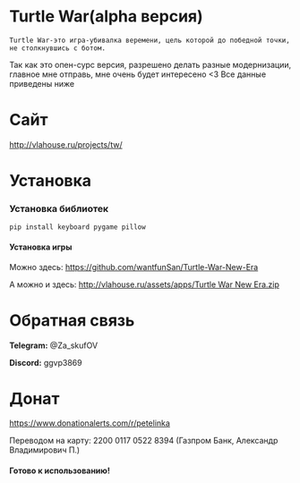 # Turtle War(alpha версия)

```
Turtle War-это игра-убивалка веремени, цель которой до победной точки, не столкнувшись с ботом.
```
<p>Так как это опен-сурс версия, разрешено делать разные модернизации, главное мне отправь, мне очень будет интересено <3 Все данные приведены ниже</p>

# Сайт

<a href='http://vlahouse.ru/projects/tw/'>http://vlahouse.ru/projects/tw/</a>


# Установка

### Установка библиотек

```
pip install keyboard pygame pillow
```

#### Установка игры
<p>Можно здесь: <a href='https://github.com/wantfunSan/Turtle-War-New-Era'>https://github.com/wantfunSan/Turtle-War-New-Era</a>
<p>А можно и здесь: <a href='http://vlahouse.ru/assets/apps/Turtle War New Era.zip'>http://vlahouse.ru/assets/apps/Turtle War New Era.zip</a>

# Обратная связь

<p><strong>Telegram:</strong> @Za_skufOV</p>
<p><strong>Discord:</strong> ggvp3869</p>

# Донат
<a href='https://www.donationalerts.com/r/petelinka'>https://www.donationalerts.com/r/petelinka</a>
<p>Переводом на карту: 2200 0117 0522 8394 (Газпром Банк, Александр Владимирович П.)</p>

#### Готово к использованию!